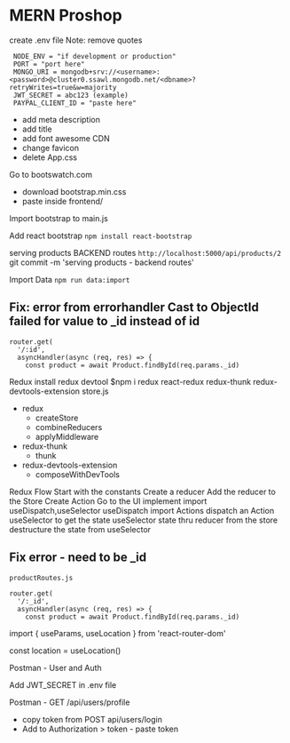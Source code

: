 # MERN Proshop

create .env file
Note: remove quotes

```
 NODE_ENV = "if development or production"
 PORT = "port here"
 MONGO_URI = mongodb+srv://<username>:<password>@cluster0.ssawl.mongodb.net/<dbname>?retryWrites=true&w=majority
 JWT_SECRET = abc123 (example)
 PAYPAL_CLIENT_ID = "paste here"
```

- add meta description
- add title
- add font awesome CDN
- change favicon
- delete App.css

Go to bootswatch.com

- download bootstrap.min.css
- paste inside frontend/

Import bootstrap to main.js

Add react bootstrap
`npm install react-bootstrap`

serving products BACKEND routes
`http://localhost:5000/api/products/2`
git commit -m 'serving products - backend routes'

Import Data
`npm run data:import`

## Fix: error from errorhandler Cast to ObjectId failed for value to \_id instead of id

```
router.get(
  '/:id',
  asyncHandler(async (req, res) => {
    const product = await Product.findById(req.params._id)
```

Redux
install redux devtool
$npm i redux react-redux redux-thunk redux-devtools-extension
store.js

- redux
  - createStore
  - combineReducers
  - applyMiddleware
- redux-thunk
  - thunk
- redux-devtools-extension
  - composeWithDevTools

Redux Flow
Start with the constants
Create a reducer
Add the reducer to the Store
Create Action
Go to the UI implement
import useDispatch,useSelector
useDispatch
import Actions
dispatch an Action
useSelector to get the state
useSelector state thru reducer from the store
destructure the state from useSelector

## Fix error - need to be \_id

```
productRoutes.js

router.get(
  '/:_id',
  asyncHandler(async (req, res) => {
    const product = await Product.findById(req.params._id)
```

import { useParams, useLocation } from 'react-router-dom'

const location = useLocation()

Postman - User and Auth

Add JWT_SECRET in .env file

Postman - GET /api/users/profile

- copy token from POST api/users/login
- Add to Authorization > token - paste token
